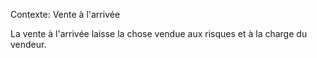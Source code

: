 Contexte: Vente à l'arrivée

La vente à l'arrivée laisse la chose vendue aux risques et à la charge du vendeur.